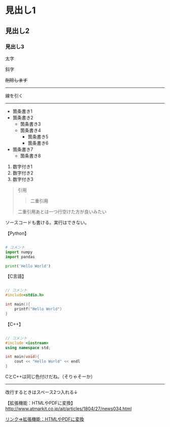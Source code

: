 # 見出し1

## 見出し2

### 見出し3

太字

斜字

~~削除します~~

***
線を引く

***

* 箇条書き1
* 箇条書き2
  * 箇条書き3
  * 箇条書き4
    * 箇条書き5
    * 箇条書き6
* 箇条書き7
  * 箇条書き8

1. 数字付き1
2. 数字付き2
3. 数字付き3

> 引用
>> 二重引用
>
> 二重引用あとは一つ行空けた方が良いみたい
>

ソースコードも書ける。実行はできない。

【Python】

```python

# コメント
import numpy
import pandas

print('Hello World')

```

【C言語】

```c

// コメント
#include<stdio.h>

int main(){
    printf("Hello World")
}
```

【C++】

```c++

// コメント
#include <iostream>
using namespace std;

int main(void){
    cout << "Hello World" << endl
}

```

CとC++は同じ色付けだね。（そりゃそーか）

***

改行するときはスペース2つ入れる↓

【拡張機能：HTMLやPDFに変換】  http://www.atmarkit.co.jp/ait/articles/1804/27/news034.html

[リンク⇒拡張機能：HTMLやPDFに変換](http://www.atmarkit.co.jp/ait/articles/1804/27/news034.html)
